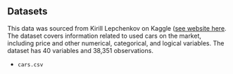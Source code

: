 ## Datasets

This data was sourced from Kirill Lepchenkov on Kaggle ([see website here](https://www.kaggle.com/datasets/lepchenkov/usedcarscatalog/data). The dataset covers information related to used cars on the market, including price and other numerical, categorical, and logical variables. The dataset has 40 variables and 38,351 observations.

- `cars.csv`



